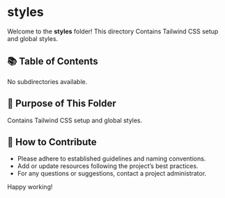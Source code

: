 # styles

Welcome to the **styles** folder! This directory Contains Tailwind CSS setup and global styles.
  
## 📚 Table of Contents
No subdirectories available.

## 📖 Purpose of This Folder

Contains Tailwind CSS setup and global styles.

## 🤝 How to Contribute

- Please adhere to established guidelines and naming conventions.
- Add or update resources following the project’s best practices.
- For any questions or suggestions, contact a project administrator.

Happy working!
